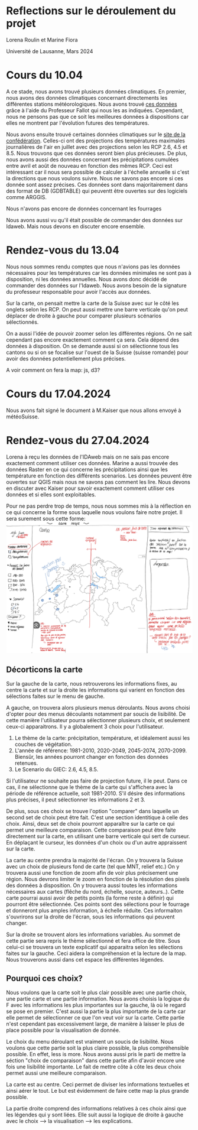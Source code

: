 # Reflections sur le déroulement du projet

Lorena Roulin et Marine Fiora

Université de Lausanne, Mars 2024


# Cours du 10.04
A ce stade, nous avons trouvé plusieurs données climatiques. En premier, nous avons des données climatiques concernant directements les différentes stations météorologiques. Nous avons trouvé [ces données](https://www.meteosuisse.admin.ch/services-et-publications/applications/ext/climate-tables-homogenized.html) grâce à l'aide du Professeur Fallot qui nous les as indiquées. Cependant, nous ne pensons pas que ce soit les meilleures données à dispositions car elles ne montrent par l'évolution futures des températures. 

Nous avons ensuite trouvé certaines données climatiques sur le [site de la confédération](https://www.bafu.admin.ch/bafu/fr/home/etat/donnees/geodonnees/forets--geodonnees.html). Celles-ci ont des projections des températures maximales journalières de l'air en juillet avec des projections selon les RCP 2.6, 4.5 et 8.5. Nous trouvons que ces données seront bien plus précieuses. De plus, nous avons aussi des données concernant les précipitations cumulées entre avril et août de nouveau en fonction des mêmes RCP. Ceci est intéressant car il nous sera possible de calculer à l'échelle annuelle si c'est la directions que nous voulons suivre. Nous ne savons pas encore si ces donnée sont assez précises. Ces données sont dans majoritairement dans des format de DB (GDBTABLE) qui peuventt être ouvertes sur des logiciels comme ARGGIS.

Nous n'avons pas encore de données concernant les fourrages

Nous avons aussi vu qu'il était possible de commander des données sur Idaweb. Mais nous devons en discuter encore ensemble. 

# Rendez-vous du 13.04
Nous nous sommes rendu comptes que nous n'avions pas les données nécessaires pour les températures car les données minimales ne sont pas à disposition, ni les données annuelles. Nous avons donc décidé de commander des données sur l'Idaweb. Nous avons besoin de la signature du professeur responsable pour avoir l'accès aux données. 

Sur la carte, on pensait mettre la carte de la Suisse avec sur le côté les onglets selon les RCP. On peut aussi mettre une barre verticale qu'on peut déplacer de droite à gauche pour comparer plusieurs scénarios sélectionnés. 

On a aussi l'idée de pouvoir zoomer selon les différentes régions. On ne sait cependant pas encore exactement comment ça sera. Cela dépend des données à disposition. On se demande aussi si on sélectionne tous les cantons ou si on se focalise sur l'ouest de la Suisse (suisse romande) pour avoir des données potentiellement plus précises.

A voir comment on fera la map: js, d3?

# Cours du 17.04.2024

Nous avons fait signé le document à M.Kaiser que nous allons envoyé à météoSuisse. 

# Rendez-vous du 27.04.2024
Lorena à reçu les données de l'IDAweb mais on ne sais pas encore exactement comment utiliser ces données. Marine a aussi trouvée des données Raster en ce qui concerne les précipitations ainsi que les température en fonction des différents scenarios. Les données peuvent être ouvertes sur QGIS mais nous ne savons pas comment les lire. Nous devons en discuter avec Kaiser pour savoir exactement comment utiliser ces données et si elles sont exploitables. 

Pour ne pas perdre trop de temps, nous nous sommes mis à la réflection en ce qui concerne la forme sous laquelle nous voulons faire notre projet. Il sera surement sous cette forme: 
![Prémisses de la carte ](carte_idee_geovisu2.jpg)

## Décorticons la carte
Sur la gauche de la carte, nous retrouverons les informations fixes, au centre la carte et sur la droite les informations qui varient en fonction des sélections faites sur le menu de gauche.


A gauche, on  trouvera alors plusieurs menus déroulants. Nous avons choisi d'opter pour des menus découlants notamment par soucis de lisibilité. De cette manière l'utilisateur pourra sélectionner plusieurs choix, et seulement ceux-ci apparaitrons. Il y a globalement 3 choix pour l'utilisateur. 

1. Le thème de la carte: précipitation, température, et idéalement aussi les couches de végétation. 
2. L'année de référence: 1981-2010, 2020-2049, 2045-2074, 2070-2099. Biensûr, les années pourront changer en fonction des données retenues. 
3. Le Scenario du GIEC: 2.6, 4.5, 8.5. 

Si l'utilisateur ne souhaite pas faire de projection future, il le peut. Dans ce cas, il ne sélectionne que le thème de la carte qui s'affichera avec la période de référence actuelle, soit 1981-2010. S'il désire des informations plus précises, il peut sélectionner les informations 2 et 3.

De plus, sous ces choix se trouve l'option "comparer" dans laquelle un second set de choix peut être fait. C'est une section identitique à celle des choix. Ainsi, deux set de choix pourront apparaître sur la carte ce qui permet une meilleure comparaison. Cette comparaison peut être faite directement sur la carte, en utilisant une barre verticale qui sert de curseur. En déplaçant le curseur, les données d'un choix ou d'un autre appraissent sur la carte. 

La carte au centre prendra la majorité de l'écran. On y trouvera la Suisse avec un choix de plusieurs fond de carte (tel que MNT, relief etc.) On y trouvera aussi une fonction de zoom afin de voir plus précisement une région. Nous devrons limiter le zoom en fonction de la résolution des pixels des données à disposition. On y trouvera aussi toutes les informations nécessaires aux cartes (flêche du nord, échelle, source, auteurs..). 
Cette carte pourrai aussi avoir de petits points (la forme reste à définir) qui pourront être sélectionnée. Ces points sont des sélections pour le fourrage et donneront plus amples information, à échelle réduite. Ces informaiton s'ouvrirons sur la droite de l'écran, sous les informations qui peuvent changer. 

Sur la droite se trouvent alors les informations variables. Au sommet de cette partie sera repris le thème sélectionné et fera office de titre. Sous celui-ci se trouvera un texte explicatif qui apparaitra selon les sélections faites sur la gauche. Ceci aidera la compréhension et la lecture de la map. Nous trouverons aussi dans cet espace les différentes légendes. 

## Pourquoi ces choix?
Nous voulons que la carte soit le plus clair possible avec une partie choix, une partie carte et une partie information. Nous avons choisis la logique du F avec les informations les plus importantes sur la gauche, là où le regard se pose en premier. C'est aussi la partie la plus importante de la carte car elle permet de sélectionner ce que l'on veut voir sur la carte. Cette partie n'est cependant pas excessivement large, de manière à laisser le plus de place possible pour la visualisation de donnée.

Le choix du menu déroulant est vraiment un soucis de lisibilité. Nous voulons que cette partie soit la plus claire possible, la plus compréhensible possible. En effet, less is more. Nous avons aussi pris le parti de mettre la séction "choix de comparaison" dans cette partie afin d'avoir encore une fois une lisibilité importante. Le fait de mettre côte à côte les deux choix permet aussi une meilleure comparaison. 

La carte est au centre. Ceci permet de diviser les informations textuelles et ainsi aérer le tout. Le but est évidemment de faire cette map la plus grande possible. 

La partie droite comprend des informations relatives à ces choix ainsi que les légendes qui y sont liées. Elle suit aussi la logique de droite à gauche avec le choix --> la visualisation --> les explications. 